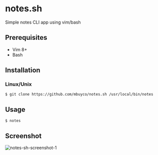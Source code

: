 # notes.sh
Simple notes CLI app using vim/bash

## Prerequisites

- Vim 8+
- Bash

## Installation

### Linux/Unix
```shell
$ git clone https://github.com/mbuyco/notes.sh /usr/local/bin/notes
```

## Usage
```
$ notes
```

## Screenshot

![notes-sh-screenshot-1](https://i.imgur.com/3RuWCVs.png)
